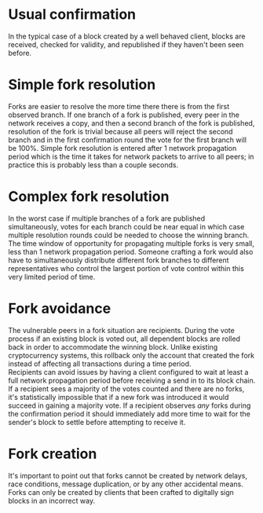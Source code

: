 # Usual confirmation
In the typical case of a block created by a well behaved client, blocks are received, checked for validity, and republished if they haven't been seen before.

# Simple fork resolution
Forks are easier to resolve the more time there there is from the first observed branch.  If one branch of a fork is published, every peer in the network receives a copy, and then a second branch of the fork is published, resolution of the fork is trivial because all peers will reject the second branch and in the first confirmation round the vote for the first branch will be 100%.  Simple fork resolution is entered after 1 network propagation period which is the time it takes for network packets to arrive to all peers; in practice this is probably less than a couple seconds.

# Complex fork resolution
In the worst case if multiple branches of a fork are published simultaneously, votes for each branch could be near equal in which case multiple resolution rounds could be needed to choose the winning branch.  The time window of opportunity for propagating multiple forks is very small, less than 1 network propagation period.  Someone crafting a fork would also have to simultaneously distribute different fork branches to different representatives who control the largest portion of vote control within this very limited period of time.

# Fork avoidance
The vulnerable peers in a fork situation are recipients.  During the vote process if an existing block is voted out, all dependent blocks are rolled back in order to accommodate the winning block.  Unlike existing cryptocurrency systems, this rollback only the account that created the fork instead of affecting all transactions during a time period.  
Recipients can avoid issues by having a client configured to wait at least a full network propagation period before receiving a send in to its block chain.  If a recipient sees a majority of the votes counted and there are no forks, it's statistically impossible that if a new fork was introduced it would succeed in gaining a majority vote.  If a recipient observes *any* forks during the confirmation period it should immediately add more time to wait for the sender's block to settle before attempting to receive it.

# Fork creation
It's important to point out that forks cannot be created by network delays, race conditions, message duplication, or by any other accidental means.  Forks can only be created by clients that been crafted to digitally sign blocks in an incorrect way.